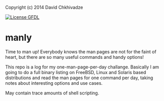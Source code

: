 Copyright (c)  2014  David Chkhivadze

[![License GFDL][badge-license]](http://www.gnu.org/copyleft/fdl.html)

manly
=====

Time to man up! Everybody knows the man pages are not for the faint of heart, but there are so many useful commands and handy options!

This repo is a log for my one-man-page-per-day challange. Basically I am going to do a full binary listing on FreeBSD, Linux and Solaris based distributions and read the man pages for one command per day, taking notes about interesting options and use cases.

May contain trace amounts of shell scripting.

[badge-license]: http://img.shields.io/badge/license-GFDL-green.svg
